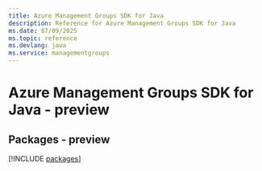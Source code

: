 ```yaml
---
title: Azure Management Groups SDK for Java
description: Reference for Azure Management Groups SDK for Java
ms.date: 07/09/2025
ms.topic: reference
ms.devlang: java
ms.service: managementgroups
---
```

# Azure Management Groups SDK for Java - preview
## Packages - preview
[!INCLUDE [packages](management-groups-index.md)]